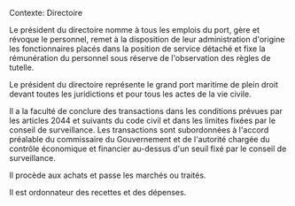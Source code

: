 Contexte: Directoire

Le président du directoire nomme à tous les emplois du port, gère et révoque le personnel, remet à la disposition de leur administration d'origine les fonctionnaires placés dans la position de service détaché et fixe la rémunération du personnel sous réserve de l'observation des règles de tutelle.

Le président du directoire représente le grand port maritime de plein droit devant toutes les juridictions et pour tous les actes de la vie civile.

Il a la faculté de conclure des transactions dans les conditions prévues par les articles 2044 et suivants du code civil et dans les limites fixées par le conseil de surveillance. Les transactions sont subordonnées à l'accord préalable du commissaire du Gouvernement et de l'autorité chargée du contrôle économique et financier au-dessus d'un seuil fixé par le conseil de surveillance.

Il procède aux achats et passe les marchés ou traités.

Il est ordonnateur des recettes et des dépenses.